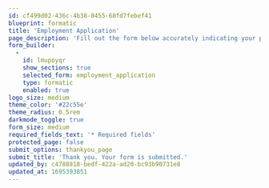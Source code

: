 ```yaml
---
id: cf499d02-436c-4b38-8455-68fd7febef41
blueprint: formatic
title: 'Employment Application'
page_description: 'Fill out the form below accurately indicating your potential and suitability to apply.'
form_builder:
  -
    id: lmupoyqr
    show_sections: true
    selected_form: employment_application
    type: formatic
    enabled: true
logo_size: medium
theme_color: '#22c55e'
theme_radius: 0.5rem
darkmode_toggle: true
form_size: medium
required_fields_text: '* Required fields'
protected_page: false
submit_options: thankyou_page
submit_title: 'Thank you. Your form is submitted.'
updated_by: c4788818-bedf-422a-ad20-bc93b90731e8
updated_at: 1695393851
---
```

